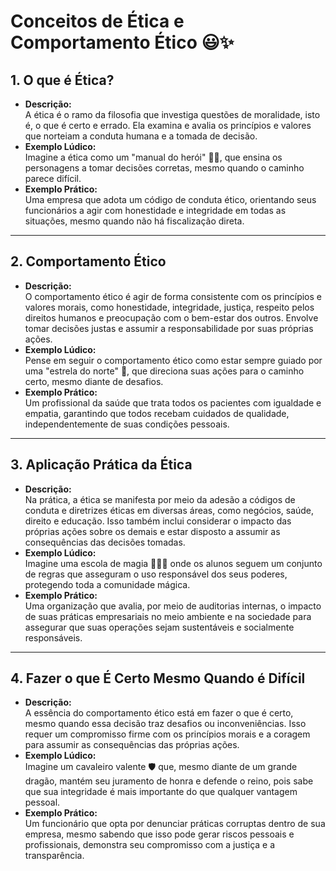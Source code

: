 # Conceitos de Ética e Comportamento Ético 😃✨

## 1. O que é Ética?
- **Descrição:**  
  A ética é o ramo da filosofia que investiga questões de moralidade, isto é, o que é certo e errado. Ela examina e avalia os princípios e valores que norteiam a conduta humana e a tomada de decisão.
- **Exemplo Lúdico:**  
  Imagine a ética como um "manual do herói" 📘🦸, que ensina os personagens a tomar decisões corretas, mesmo quando o caminho parece difícil.
- **Exemplo Prático:**  
  Uma empresa que adota um código de conduta ético, orientando seus funcionários a agir com honestidade e integridade em todas as situações, mesmo quando não há fiscalização direta.

---

## 2. Comportamento Ético
- **Descrição:**  
  O comportamento ético é agir de forma consistente com os princípios e valores morais, como honestidade, integridade, justiça, respeito pelos direitos humanos e preocupação com o bem-estar dos outros. Envolve tomar decisões justas e assumir a responsabilidade por suas próprias ações.
- **Exemplo Lúdico:**  
  Pense em seguir o comportamento ético como estar sempre guiado por uma "estrela do norte" 🌟, que direciona suas ações para o caminho certo, mesmo diante de desafios.
- **Exemplo Prático:**  
  Um profissional da saúde que trata todos os pacientes com igualdade e empatia, garantindo que todos recebam cuidados de qualidade, independentemente de suas condições pessoais.

---

## 3. Aplicação Prática da Ética
- **Descrição:**  
  Na prática, a ética se manifesta por meio da adesão a códigos de conduta e diretrizes éticas em diversas áreas, como negócios, saúde, direito e educação. Isso também inclui considerar o impacto das próprias ações sobre os demais e estar disposto a assumir as consequências das decisões tomadas.
- **Exemplo Lúdico:**  
  Imagine uma escola de magia 🧙‍♀️✨ onde os alunos seguem um conjunto de regras que asseguram o uso responsável dos seus poderes, protegendo toda a comunidade mágica.
- **Exemplo Prático:**  
  Uma organização que avalia, por meio de auditorias internas, o impacto de suas práticas empresariais no meio ambiente e na sociedade para assegurar que suas operações sejam sustentáveis e socialmente responsáveis.

---

## 4. Fazer o que É Certo Mesmo Quando é Difícil
- **Descrição:**  
  A essência do comportamento ético está em fazer o que é certo, mesmo quando essa decisão traz desafios ou inconveniências. Isso requer um compromisso firme com os princípios morais e a coragem para assumir as consequências das próprias ações.
- **Exemplo Lúdico:**  
  Imagine um cavaleiro valente 🛡️ que, mesmo diante de um grande dragão, mantém seu juramento de honra e defende o reino, pois sabe que sua integridade é mais importante do que qualquer vantagem pessoal.
- **Exemplo Prático:**  
  Um funcionário que opta por denunciar práticas corruptas dentro de sua empresa, mesmo sabendo que isso pode gerar riscos pessoais e profissionais, demonstra seu compromisso com a justiça e a transparência.
